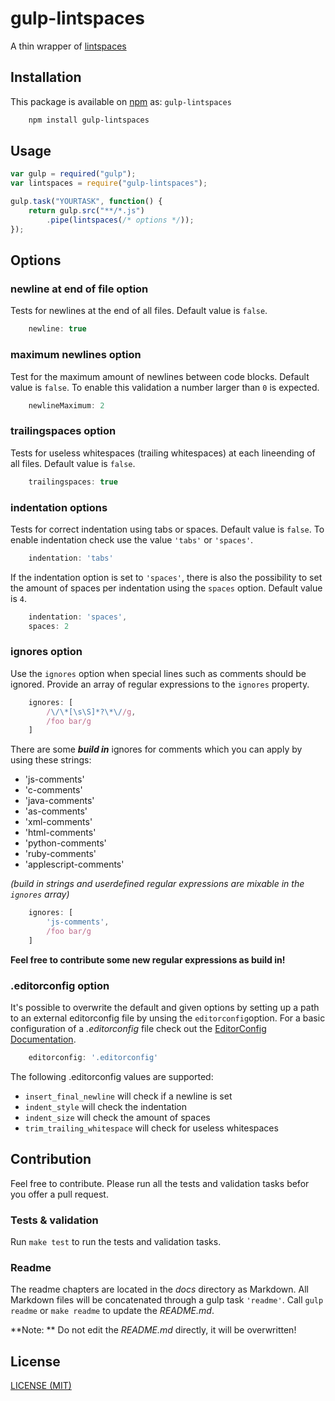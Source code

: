 gulp-lintspaces
===============

A thin wrapper of [lintspaces](https://github.com/schorfES/node-lintspaces)

## Installation

This package is available on [npm](https://www.npmjs.org/package/gulp-lintspaces)
as: `gulp-lintspaces`

``` sh
	npm install gulp-lintspaces
```

## Usage

```javascript
var gulp = required("gulp");
var lintspaces = require("gulp-lintspaces");

gulp.task("YOURTASK", function() {
    return gulp.src("**/*.js")
        .pipe(lintspaces(/* options */));
});
```

## Options

### newline at end of file option

Tests for newlines at the end of all files. Default value is `false`.

```javascript
	newline: true
```

### maximum newlines option

Test for the maximum amount of newlines between code blocks. Default value is
`false`. To enable this validation a number larger than `0` is expected.

```javascript
	newlineMaximum: 2
```

### trailingspaces option

Tests for useless whitespaces (trailing whitespaces) at each lineending of all
files. Default value is `false`.

```javascript
	trailingspaces: true
```

### indentation options

Tests for correct indentation using tabs or spaces. Default value is `false`.
To enable indentation check use the value `'tabs'` or `'spaces'`.

```javascript
	indentation: 'tabs'
```

If the indentation option is set to `'spaces'`, there is also the possibility
to set the amount of spaces per indentation using the `spaces` option. Default value is `4`.

```javascript
	indentation: 'spaces',
	spaces: 2
```

### ignores option

Use the `ignores` option when special lines such as comments should be ignored.
Provide an array of regular expressions to the `ignores` property.

```javascript
	ignores: [
		/\/\*[\s\S]*?\*\//g,
		/foo bar/g
	]
```

There are some _**build in**_ ignores for comments which you can apply by using
these strings:

* 'js-comments'
* 'c-comments'
* 'java-comments'
* 'as-comments'
* 'xml-comments'
* 'html-comments'
* 'python-comments'
* 'ruby-comments'
* 'applescript-comments'

_(build in strings and userdefined regular expressions are mixable in the
`ignores` array)_

```javascript
	ignores: [
		'js-comments',
		/foo bar/g
	]
```

**Feel free to contribute some new regular expressions as build in!**

### .editorconfig option

It's possible to overwrite the default and given options by setting up a path
to an external editorconfig file by unsing the `editorconfig`option. For a basic
configuration of a _.editorconfig_ file check out the
[EditorConfig Documentation](http://editorconfig.org/).

```javascript
	editorconfig: '.editorconfig'
```

The following .editorconfig values are supported:

* `insert_final_newline` will check if a newline is set
* `indent_style` will check the indentation
* `indent_size` will check the amount of spaces
* `trim_trailing_whitespace` will check for useless whitespaces

## Contribution

Feel free to contribute. Please run all the tests and validation tasks befor
you offer a pull request.

### Tests & validation

Run ```make test``` to run the tests and validation tasks.

### Readme

The readme chapters are located in the _docs_ directory as Markdown. All
Markdown files will be concatenated through a gulp task ```'readme'```. Call
```gulp readme``` or ```make readme``` to update the _README.md_.

**Note: ** Do not edit the _README.md_ directly, it will be overwritten!

## License

[LICENSE (MIT)](https://github.com/ck86/gulp-lintspaces/blob/master/LICENSE)
